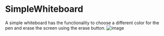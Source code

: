 # SimpleWhiteboard
A simple whiteboard has the functionality to choose a different color for the pen and erase the screen using the erase button.
![image](https://github.com/rampalliprakhar/SimpleWhiteboard/assets/114451266/cacfb843-d2e0-4666-a860-a931b48acc71)

